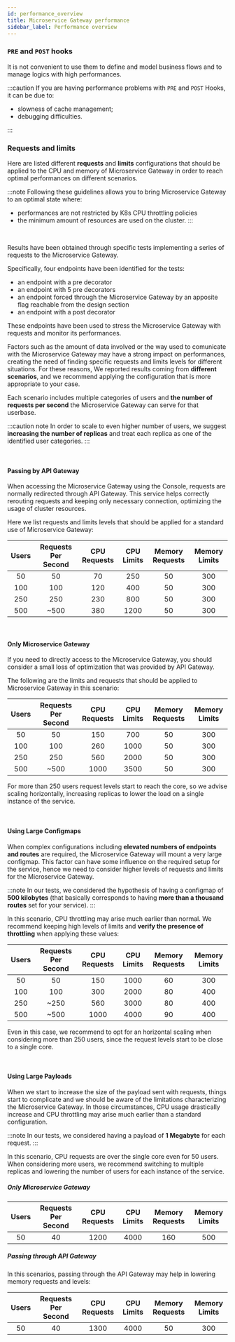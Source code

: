 ```yaml
---
id: performance_overview
title: Microservice Gateway performance
sidebar_label: Performance overview
---
```




### `PRE` and `POST` hooks

It is not convenient to use them to define and model business flows and to manage logics with high performances.

:::caution
If you are having performance problems with `PRE` and `POST` Hooks, it can be due to:

* slowness of cache management;
* debugging difficulties.

:::

### Requests and limits

Here are listed different **requests** and **limits** configurations that should be applied to the CPU and memory of Microservice Gateway in order to reach optimal performances on different scenarios. 

:::note
Following these guidelines allows you to bring Microservice Gateway to an optimal state where: 
- performances are not restricted by K8s CPU throttling policies 
- the minimum amount of resources are used on the cluster. 
:::

<br />

Results have been obtained through specific tests implementing a series of requests to the Microservice Gateway.

Specifically, four endpoints have been identified for the tests:

- an endpoint with a pre decorator 
- an endpoint with 5 pre decorators 
- an endpoint forced through the Microservice Gateway by an apposite flag reachable from the design section
- an endpoint with a post decorator

These endpoints have been used to stress the Microservice Gateway with requests and monitor its performances.

Factors such as the amount of data involved or the way used to comunicate with the Microservice Gateway may have a strong impact on performances, creating the need of finding specific requests and limits levels for different situations. For these reasons, We reported results coming from **different scenarios**, and we recommend applying the configuration that is more appropriate to your case. 

Each scenario includes multiple categories of users and **the number of requests per second** the Microservice Gateway can serve for that userbase. 

:::caution note
In order to scale to even higher number of users, we suggest **increasing the number of replicas** and treat each replica as one of the identified user categories.
:::

<br />

#### Passing by API Gateway

When accessing the Microservice Gateway using the Console, requests are normally redirected through API Gateway. This service helps correctly rerouting requests and keeping only necessary connection, optimizing the usage of cluster resources. 

Here we list requests and limits levels that should be applied for a standard use of Microservice Gateway:

| Users | Requests Per Second | CPU Requests | CPU Limits | Memory Requests | Memory Limits |
|:-----:|:-------------------:|:------------:|:----------:|:---------------:|:-------------:|
|   50  |          50         |       70     |     250    |         50      |      300      |
|  100  |         100         |      120     |     400    |         50      |      300      |
|  250  |         250         |      230     |     800    |         50      |      300      |
|  500  |        ~500         |      380     |    1200    |         50      |      300      |

<br />

#### Only Microservice Gateway

If you need to directly access to the Microservice Gateway, you should consider a small loss of optimization that was provided by API Gateway. 

The following are the limits and requests that should be applied to Microservice Gateway in this scenario:

| Users | Requests Per Second | CPU Requests | CPU Limits | Memory Requests | Memory Limits |
|:-----:|:-------------------:|:------------:|:----------:|:---------------:|:-------------:|
|   50  |          50         |      150     |     700    |         50      |      300      |
|  100  |         100         |      260     |    1000    |         50      |      300      |
|  250  |         250         |      560     |    2000    |         50      |      300      |
|  500  |        ~500         |     1000     |    3500    |         50      |      300      |

For more than 250 users request levels start to reach the core, so we advise scaling horizontally, increasing replicas to lower the load on a single instance of the service.

<br />

#### Using Large Configmaps

When complex configurations including **elevated numbers of endpoints and routes** are required, the Microservice Gateway will mount a very large configmap. This factor can have some influence on the required setup for the service, hence we need to consider higher levels of requests and limits for the Microservice Gateway. 

:::note
In our tests, we considered the hypothesis of having a configmap of **500 kilobytes** (that basically corresponds to having **more than a thousand routes** set for your service). 
:::

In this scenario, CPU throttling may arise much earlier than normal. We recommend keeping high levels of limits and **verify the presence of throttling** when applying these values:

| Users | Requests Per Second | CPU Requests | CPU Limits | Memory Requests | Memory Limits |
|:-----:|:-------------------:|:------------:|:----------:|:---------------:|:-------------:|
|   50  |         50          |      150     |    1000    |         60      |      300      |
|  100  |        100          |      300     |    2000    |         80      |      400      |
|  250  |       ~250          |      560     |    3000    |         80      |      400      |
|  500  |       ~500          |     1000     |    4000    |         90      |      400      |

Even in this case, we recommend to opt for an horizontal scaling when considering more than 250 users, since the request levels start to be close to a single core.

<br />

#### Using Large Payloads

When we start to increase the size of the payload sent with requests, things start to complicate and we should be aware of the limitations characterizing the Microservice Gateway. In those circumstances, CPU usage drastically increase and CPU throttling may arise much earlier than a standard configuration.    

:::note
In our tests, we considered having a payload of **1 Megabyte** for each request.
:::

In this scenario, CPU requests are over the single core even for 50 users. 
When considering more users, we recommend switching to multiple replicas and lowering the number of users for each instance of the service.  

##### Only Microservice Gateway

| Users | Requests Per Second | CPU Requests | CPU Limits | Memory Requests | Memory Limits |
|:-----:|:-------------------:|:------------:|:----------:|:---------------:|:-------------:|
|   50  |         40          |      1200    |    4000    |        160      |      500      |


##### Passing through API Gateway

In this scenarios, passing through the API Gateway may help in lowering memory requests and levels:

| Users | Requests Per Second | CPU Requests | CPU Limits | Memory Requests | Memory Limits |
|:-----:|:-------------------:|:------------:|:----------:|:---------------:|:-------------:|
|   50  |         40          |     1300     |    4000    |         50      |      300      |

<br />
